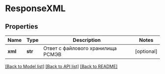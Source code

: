 # ResponseXML

## Properties
Name | Type | Description | Notes
------------ | ------------- | ------------- | -------------
**xml** | **str** | Ответ с файлового хранилища РСМЭВ | [optional] 

[[Back to Model list]](../README.md#documentation-for-models) [[Back to API list]](../README.md#documentation-for-api-endpoints) [[Back to README]](../README.md)

